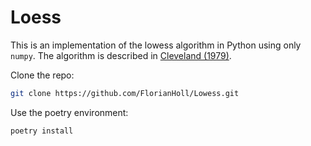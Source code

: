 # Loess

This is an implementation of the lowess algorithm in Python using only `numpy`.
The algorithm is described in [Cleveland (1979)](https://sites.stat.washington.edu/courses/stat527/s14/readings/Cleveland_JASA_1979.pdf).

Clone the repo:
```bash
git clone https://github.com/FlorianHoll/Lowess.git
```

Use the poetry environment:
```bash
poetry install
```
